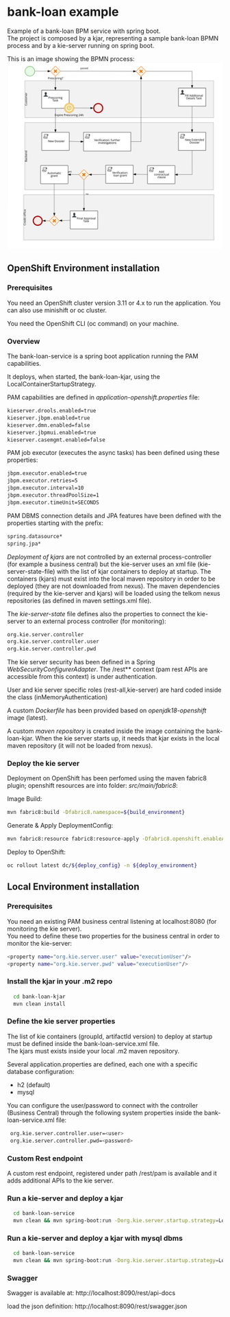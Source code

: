 bank-loan example
=============================

Example of a bank-loan BPM service with spring boot.<br>
The project is composed by a kjar, representing a sample bank-loan BPMN process and by a kie-server running on spring boot.<br>

This is an image showing the BPMN process:
![ScreenShot 1](images/bankloan.bpmn.svg)

## OpenShift Environment installation

### Prerequisites

You need an OpenShift cluster version 3.11 or 4.x to run the application.
You can also use minishift or oc cluster.

You need the OpenShift CLI (oc command) on your machine.

### Overview

The bank-loan-service is a spring boot application running the PAM capabilities.

It deploys, when started, the bank-loan-kjar, using the LocalContainerStartupStrategy.

PAM capabilities are defined in *application-openshift.properties* file:

```bash
kieserver.drools.enabled=true
kieserver.jbpm.enabled=true
kieserver.dmn.enabled=false
kieserver.jbpmui.enabled=true
kieserver.casemgmt.enabled=false
```

PAM job executor (executes the async tasks) has been defined using these properties:

```bash
jbpm.executor.enabled=true
jbpm.executor.retries=5
jbpm.executor.interval=10
jbpm.executor.threadPoolSize=1
jbpm.executor.timeUnit=SECONDS
```

PAM DBMS connection details and JPA features have been defined with the properties starting with the prefix:

```bash
spring.datasource*
spring.jpa*
```

*Deployment of kjars* are not controlled by an external process-controller (for example a business central) but the kie-server uses an xml file (kie-server-state-file) with the list of kjar containers to deploy at startup.
The containers (kjars) must exist into the local maven repository in order to be deployed (they are not downloaded from nexus).
The maven dependencies (required by the kie-server and kjars) will be loaded using the telkom nexus repositories (as defined in maven settings.xml file).

The *kie-server-state* file defines also the properties to connect the kie-server to an external process controller (for monitoring):

```bash
org.kie.server.controller
org.kie.server.controller.user
org.kie.server.controller.pwd
```

The kie server security has been defined in a Spring *WebSecurityConfigurerAdapter*.
The /rest** context (pam rest APIs are accessible from this context) is under authentication.

User and kie server specific roles (rest-all,kie-server) are hard coded inside the class (inMemoryAuthentication)

A custom *Dockerfile* has been provided based on *openjdk18-openshift* image (latest).

A custom *maven repository* is created inside the image containing the bank-loan-kjar.
When the kie server starts up, it needs that kjar exists in the local maven repository (it will not be loaded from nexus).

### Deploy the kie server

Deployment on OpenShift has been perfomed using the maven fabric8 plugin; openshift resources are into folder: *src/main/fabric8*:

Image Build:

```bash
mvn fabric8:build -Dfabric8.namespace=${build_environment}
```

Generate & Apply DeploymentConfig:

```bash
mvn fabric8:resource fabric8:resource-apply -Dfabric8.openshift.enableAutomaticTrigger=false -Dfabric8.openshift.imageChangeTrigger=false -Dfabric8.namespace=${deploy_environment} -Dfabric8.generator.name=docker-registry.default.svc:5000/${build_environment}/${service_name}:1.0.0
```

Deploy to OpenShift:

```bash
oc rollout latest dc/${deploy_config} -n ${deploy_environment}
```

## Local Environment installation

### Prerequisites

You need an existing PAM business central listening at localhost:8080 (for monitoring the kie server).<br>
You need to define these two properties for the business central in order to monitor the kie-server:
```bash
<property name="org.kie.server.user" value="executionUser"/>
<property name="org.kie.server.pwd" value="executionUser"/>
```

### Install the kjar in your .m2 repo

```bash
  cd bank-loan-kjar
  mvn clean install
```

### Define the kie server properties

The list of kie containers (groupId, artifactId version) to deploy at startup must be defined inside the bank-loan-service.xml file.<br>
The kjars must exists inside your local .m2 maven repository.

Several application.properties are defined, each one with a specific database configuration:
 - h2 (default)
 - mysql

You can configure the user/password to connect with the controller (Business Central) through the following system properties inside the bank-loan-service.xml file:

```bash
 org.kie.server.controller.user=<user>
 org.kie.server.controller.pwd=<password>
```

### Custom Rest endpoint

A custom rest endpoint, registered under path /rest/pam is available and it adds additional APIs to the kie server.

### Run a kie-server and deploy a kjar

```bash
  cd bank-loan-service
  mvn clean && mvn spring-boot:run -Dorg.kie.server.startup.strategy=LocalContainersStartupStrategy -Dspring-boot.run.profiles=h2 -Ph2
```

### Run a kie-server and deploy a kjar with mysql dbms

```bash
  cd bank-loan-service
  mvn clean && mvn spring-boot:run -Dorg.kie.server.startup.strategy=LocalContainersStartupStrategy -Dspring-boot.run.profiles=mysql -Pmysql
```


### Swagger

Swagger is available at:
http://localhost:8090/rest/api-docs

load the json definition:
http://localhost:8090/rest/swagger.json

